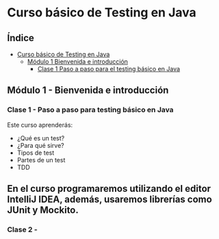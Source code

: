 # Curso básico de Testing en Java
Índice
-
- [Curso básico de Testing en Java](#curso-básico-de-testing-en-java)
    - [Módulo 1 Bienvenida e introducción](#módulo-1---bienvenida-e-introducción)
        - [Clase 1 Paso a paso para el testing básico en Java](#clase-1---paso-a-paso-para-testing-básico-en-java)

## Módulo 1 - Bienvenida e introducción
### Clase 1 - Paso a paso para testing básico en Java
Este curso aprenderás:

- ¿Qué es un test?
- ¿Para qué sirve?
- Tipos de test
- Partes de un test
- TDD

En el curso programaremos utilizando el editor **IntelliJ IDEA**, además, usaremos librerías como **JUnit** y **Mockito**.
---

### Clase 2 - 
